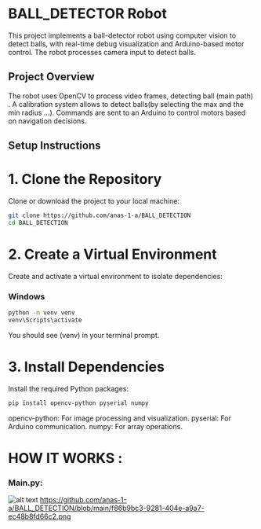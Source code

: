 # BALL_DETECTOR Robot
 This project implements a ball-detector robot using computer vision to detect balls, with real-time debug visualization and Arduino-based motor control. The robot processes camera input to detect balls.

## Project Overview
 The robot uses OpenCV to process video frames, detecting ball (main path)  . A calibration system allows to detect balls(by selecting the max and the min radius ...). Commands are sent to an Arduino to control motors based on navigation decisions.

## Setup Instructions
# 1. Clone the Repository
Clone or download the project to your local machine:
```bash
git clone https://github.com/anas-1-a/BALL_DETECTION
cd BALL_DETECTION
```
# 2. Create a Virtual Environment
Create and activate a virtual environment to isolate dependencies:
### Windows
``` bash
python -m venv venv
venv\Scripts\activate
```
You should see (venv) in your terminal prompt.
# 3. Install Dependencies
Install the required Python packages:
```bash
pip install opencv-python pyserial numpy
```
opencv-python: For image processing and visualization.
pyserial: For Arduino communication.
numpy: For array operations.


# HOW IT WORKS :
### Main.py:
![alt text](<explai how code main work.png>)
https://github.com/anas-1-a/BALL_DETECTION/blob/main/f86b9bc3-9281-404e-a9a7-ec48b8fd66c2.png
